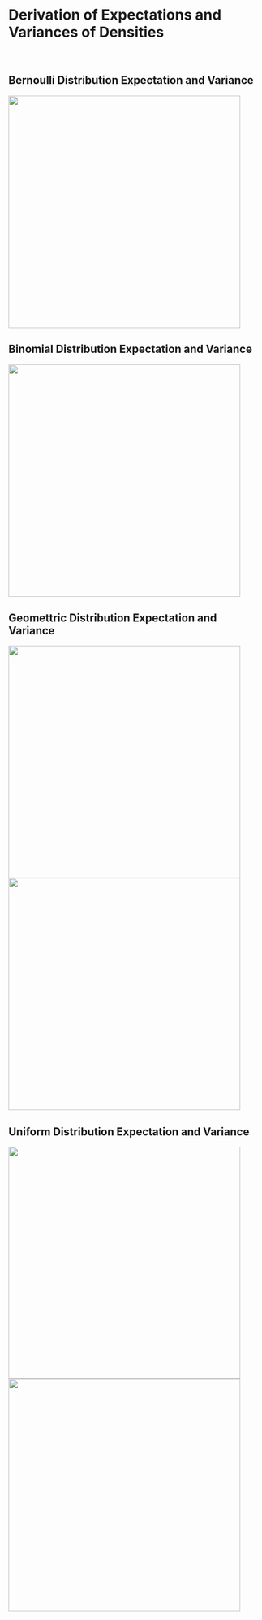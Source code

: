 # Derivation of Expectations and Variances of Densities
<br>

## Bernoulli Distribution Expectation and Variance
<img width="457" src="https://user-images.githubusercontent.com/76843403/129593714-e922f074-75ef-4ad3-94f7-edc3212eebd5.jpeg">

<br> 

## Binomial Distribution Expectation and Variance
<img width="457" src="https://user-images.githubusercontent.com/76843403/129595597-f5811d3f-ef4e-4490-9b8e-fbc897d6008a.jpeg">

<br> 

## Geomettric Distribution Expectation and Variance
<img width="457" src="https://user-images.githubusercontent.com/76843403/129602113-1c7f4edb-a933-4d17-a66e-6a1077f205bc.jpeg">
<img width="457" src="https://user-images.githubusercontent.com/76843403/129602041-d9e178ac-4873-4375-9ed7-250d04b80ecb.jpeg">



## Uniform Distribution Expectation and Variance
<img width="457" src="https://user-images.githubusercontent.com/76843403/129604847-92d10cc0-d878-4102-87bf-d4e6a501d5b9.jpeg">
<img width="457" src="https://user-images.githubusercontent.com/76843403/129604857-731bb313-baf1-4273-acb5-0f0c8a72ae02.jpeg">
